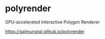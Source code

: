 # polyrender

GPU-accelerated Interactive Polygon Renderer

https://galmungral.github.io/polyrender

